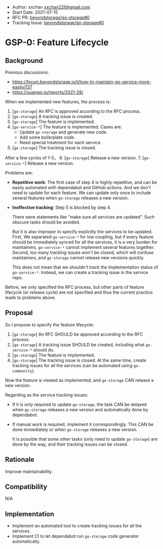 - Author: xxchan <xxchan22f@gmail.com>
- Start Date: 2021-07-15
- RFC PR: [beyondstorage/go-storage#0](https://github.com/beyondstorage/go-storage/issues/0)
- Tracking Issue: [beyondstorage/go-storage#0](https://github.com/beyondstorage/go-storage/issues/0)

# GSP-0: Feature Lifecycle

## Background

Previous discussions: 
- https://forum.beyondstorage.io/t/how-to-maintain-go-service-more-easily/137
- https://xuanwo.io/reports/2021-28/

When we implemented new features, the process is:
1. [`go-storage`] An RFC is approved according to the RFC process.
2. [`go-storage`] A tracking issue is created.
3. [`go-storage`] The feature is implemented.
4. [`go-service-*`] The feature is implemented. Cases are:
   - Update `go-storage` and generate new code.
   - Add some boilerplate code.
   - Need special treatment for each service.
5. [`go-storage`] The tracking issue is closed.

After a few cycles of 1-5，
6. [`go-storage`] Release a new version.
7. [`go-service-*`] Release a new version.

Problems are:
- **Repetitive work**: The first case of step 4 is highly repetitive, and can be easily automated with dependabot and GitHub actions. And we don't need to update for each feature. We can update only once to include several features when `go-storage` releases a new version.

- **Ineffective tracking**: Step 5 is blocked by step 4. 
  
  There were statements like "make sure all services are updated". Such obscure tasks should be avoided.

  But it is also improper to specify explicitly the services to be updated. First, We separated `go-service-*` for low coupling, but if every feature should be immediately synced for all the services, it is a very burden for maintainers. `go-service-*` cannot implement several features together. Second, too many tracking issues won't be closed, which will confuse maintainers, and `go-storage` cannot release new versions quickly.

  This does not mean that we shouldn't track the implementation status of `go-service-*`. Instead, we can create a tracking issue in the service repo.

Before, we only specified the RFC process, but other parts of feature lifecycle (or release cycle) are not specified and thus the current practice leads to problems above.

## Proposal

So I propose to specify the feature lifecycle: 

1. [`go-storage`] An RFC SHOULD be approved according to the RFC process.
2. [`go-storage`] A tracking issue SHOULD be created, including what `go-service-*` should do.
3. [`go-storage`] The feature is implemented.
4. [`go-storage`] The tracking issue is closed. At the same time, create tracking issues for all the services (can be automated using `go-community`). 

Now the feature is viewed as implemented, and `go-storage` CAN release a new version.

Regarding as the service tracking issues:
- If it is only required to update `go-storage`, the task CAN be delayed when `go-storage` releases a new version and automatically done by dependabot.
- If manual work is required, implement it correspondingly. This CAN be done immediately or when `go-storage` releases a new version.
  
  It is possible that some other tasks (only need to update `go-storage`) are done by the way, and their tracking issues can be closed.

## Rationale

Improve maintainability.

## Compatibility

N/A

## Implementation

- Implement an automated tool to create tracking issues for all the services.
- Implement CI to let dependabot run `go-storage` code generator automatically.